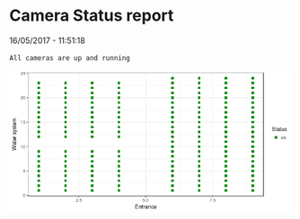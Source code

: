 Camera Status report
================
16/05/2017 - 11:51:18

    All cameras are up and running

![](camreport_files/figure-markdown_github/unnamed-chunk-2-1.png)
